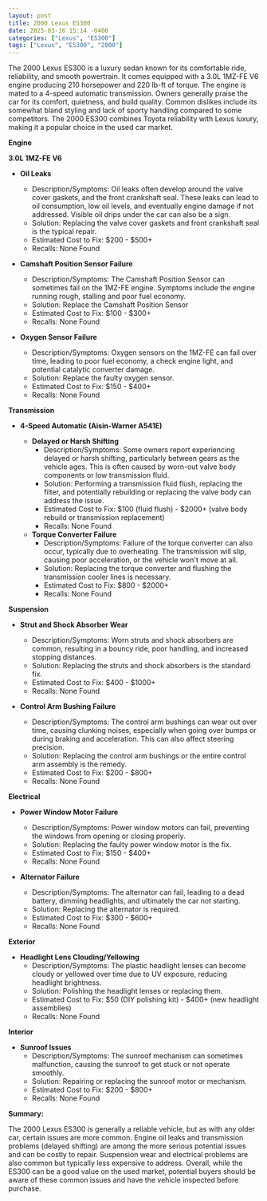```yaml
---
layout: post
title: 2000 Lexus ES300
date: 2025-03-16 15:14 -0400
categories: ["Lexus", "ES300"]
tags: ["Lexus", "ES300", "2000"]
---
```

The 2000 Lexus ES300 is a luxury sedan known for its comfortable ride, reliability, and smooth powertrain. It comes equipped with a 3.0L 1MZ-FE V6 engine producing 210 horsepower and 220 lb-ft of torque. The engine is mated to a 4-speed automatic transmission. Owners generally praise the car for its comfort, quietness, and build quality. Common dislikes include its somewhat bland styling and lack of sporty handling compared to some competitors. The 2000 ES300 combines Toyota reliability with Lexus luxury, making it a popular choice in the used car market.

**Engine**

**3.0L 1MZ-FE V6**

*   **Oil Leaks**
    *   Description/Symptoms: Oil leaks often develop around the valve cover gaskets, and the front crankshaft seal. These leaks can lead to oil consumption, low oil levels, and eventually engine damage if not addressed. Visible oil drips under the car can also be a sign.
    *   Solution: Replacing the valve cover gaskets and front crankshaft seal is the typical repair.
    *   Estimated Cost to Fix: $200 - $500+
    *   Recalls: None Found

*   **Camshaft Position Sensor Failure**
    *   Description/Symptoms: The Camshaft Position Sensor can sometimes fail on the 1MZ-FE engine. Symptoms include the engine running rough, stalling and poor fuel economy.
    *   Solution: Replace the Camshaft Position Sensor
    *   Estimated Cost to Fix: $100 - $300+
    *   Recalls: None Found

*   **Oxygen Sensor Failure**
    *   Description/Symptoms: Oxygen sensors on the 1MZ-FE can fail over time, leading to poor fuel economy, a check engine light, and potential catalytic converter damage.
    *   Solution: Replace the faulty oxygen sensor.
    *   Estimated Cost to Fix: $150 - $400+
    *   Recalls: None Found

**Transmission**

*   **4-Speed Automatic (Aisin-Warner A541E)**

    *   **Delayed or Harsh Shifting**
        *   Description/Symptoms: Some owners report experiencing delayed or harsh shifting, particularly between gears as the vehicle ages. This is often caused by worn-out valve body components or low transmission fluid.
        *   Solution: Performing a transmission fluid flush, replacing the filter, and potentially rebuilding or replacing the valve body can address the issue.
        *   Estimated Cost to Fix: $100 (fluid flush) - $2000+ (valve body rebuild or transmission replacement)
        *   Recalls: None Found
    *   **Torque Converter Failure**
        *   Description/Symptoms: Failure of the torque converter can also occur, typically due to overheating. The transmission will slip, causing poor acceleration, or the vehicle won't move at all.
        *   Solution: Replacing the torque converter and flushing the transmission cooler lines is necessary.
        *   Estimated Cost to Fix: $800 - $2000+
        *   Recalls: None Found

**Suspension**

*   **Strut and Shock Absorber Wear**
    *   Description/Symptoms: Worn struts and shock absorbers are common, resulting in a bouncy ride, poor handling, and increased stopping distances.
    *   Solution: Replacing the struts and shock absorbers is the standard fix.
    *   Estimated Cost to Fix: $400 - $1000+
    *   Recalls: None Found

*   **Control Arm Bushing Failure**
    *   Description/Symptoms: The control arm bushings can wear out over time, causing clunking noises, especially when going over bumps or during braking and acceleration. This can also affect steering precision.
    *   Solution: Replacing the control arm bushings or the entire control arm assembly is the remedy.
    *   Estimated Cost to Fix: $200 - $800+
    *   Recalls: None Found

**Electrical**

*   **Power Window Motor Failure**
    *   Description/Symptoms: Power window motors can fail, preventing the windows from opening or closing properly.
    *   Solution: Replacing the faulty power window motor is the fix.
    *   Estimated Cost to Fix: $150 - $400+
    *   Recalls: None Found

*   **Alternator Failure**
    *   Description/Symptoms: The alternator can fail, leading to a dead battery, dimming headlights, and ultimately the car not starting.
    *   Solution: Replacing the alternator is required.
    *   Estimated Cost to Fix: $300 - $600+
    *   Recalls: None Found

**Exterior**

*   **Headlight Lens Clouding/Yellowing**
    *   Description/Symptoms: The plastic headlight lenses can become cloudy or yellowed over time due to UV exposure, reducing headlight brightness.
    *   Solution: Polishing the headlight lenses or replacing them.
    *   Estimated Cost to Fix: $50 (DIY polishing kit) - $400+ (new headlight assemblies)
    *   Recalls: None Found

**Interior**

*   **Sunroof Issues**
    *   Description/Symptoms: The sunroof mechanism can sometimes malfunction, causing the sunroof to get stuck or not operate smoothly.
    *   Solution: Repairing or replacing the sunroof motor or mechanism.
    *   Estimated Cost to Fix: $200 - $800+
    *   Recalls: None Found

**Summary:**

The 2000 Lexus ES300 is generally a reliable vehicle, but as with any older car, certain issues are more common. Engine oil leaks and transmission problems (delayed shifting) are among the more serious potential issues and can be costly to repair. Suspension wear and electrical problems are also common but typically less expensive to address. Overall, while the ES300 can be a good value on the used market, potential buyers should be aware of these common issues and have the vehicle inspected before purchase.

